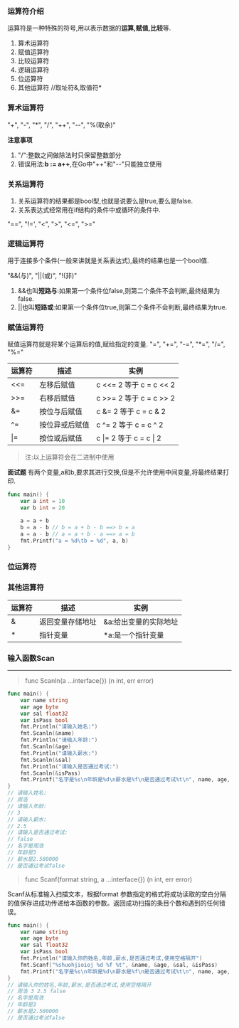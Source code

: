 ### 运算符介绍
运算符是一种特殊的符号,用以表示数据的**运算,赋值,比较**等.
1. 算术运算符
2. 赋值运算符
3. 比较运算符
4. 逻辑运算符
5. 位运算符
6. 其他运算符  //取址符&,取值符*

### 算术运算符
"+", "-", "*", "/", "++", "--", "%(取余)"

**注意事项**
1. "/":整数之间做除法时只保留整数部分
2. 错误用法:**b := a++**,在Go中"++"和"--"只能独立使用

### 关系运算符
1. 关系运算符的结果都是bool型,也就是说要么是true,要么是false.
2. 关系表达式经常用在if结构的条件中或循环的条件中.

"==", "!=', "<", ">", "<=", ">="

### 逻辑运算符
用于连接多个条件(一般来讲就是关系表达式),最终的结果也是一个bool值.

"&&(与)", "||(或)", "!(非)"
 
1. &&也叫**短路与**:如果第一个条件位false,则第二个条件不会判断,最终结果为false.
2. ||也叫**短路或**:如果第一个条件位true,则第二个条件不会判断,最终结果为true.

### 赋值运算符
赋值运算符就是将某个运算后的值,赋给指定的变量.
"=", "+=", "-=", "*=", "/=", "%="

|运算符|描述|实例|
|   -|   -|   -|
|<<=|左移后赋值|c <<= 2 等于 c = c << 2|
|>>=|右移后赋值|c >>= 2 等于 c = c >> 2|
|&=|按位与后赋值|c &= 2 等于 c = c & 2|
|^=|按位异或后赋值|c ^= 2 等于 c = c ^ 2|
|\|=|按位或后赋值|c \|= 2 等于 c = c \| 2|
>注:以上运算符会在二进制中使用

**面试题**
有两个变量,a和b,要求其进行交换,但是不允许使用中间变量,将最终结果打印.
```go
func main() {
	var a int = 10
	var b int = 20

	a = a + b
	b = a - b // b = a + b - b ==> b = a
	a = a - b // a = a + b - a ==> a = b
	fmt.Printf("a = %d\tb = %d", a, b)
}
```
### 位运算符


### 其他运算符
|运算符|描述|实例|
|   -|  -|  -|
|&|返回变量存储地址|&a:给出变量的实际地址|
|*|指针变量|*a:是一个指针变量|




### 输入函数Scan

----
>func Scanln(a ...interface{}) (n int, err error)

```go
func main() {
    var name string
	var age byte
	var sal float32
	var isPass bool	
	fmt.Println("请输入姓名:")
	fmt.Scanln(&name)
	fmt.Println("请输入年龄:")
	fmt.Scanln(&age)
	fmt.Println("请输入薪水:")
	fmt.Scanln(&sal)
	fmt.Println("请输入是否通过考试:")
	fmt.Scanln(&isPass)
	fmt.Printf("名字是%s\n年龄是%d\n薪水是%f\n是否通过考试%t\n", name, age, sal, isPass)
}
// 请输入姓名:
// 周浩
// 请输入年龄:
// 3
// 请输入薪水:
// 2.5
// 请输入是否通过考试:
// false
// 名字是周浩
// 年龄是3
// 薪水是2.500000
// 是否通过考试false
```

>func Scanf(format string, a ...interface{}) (n int, err error)

Scanf从标准输入扫描文本，根据format 参数指定的格式将成功读取的空白分隔的值保存进成功传递给本函数的参数。返回成功扫描的条目个数和遇到的任何错误。

```go
func main() {
	var name string
	var age byte
	var sal float32
	var isPass bool
	fmt.Println("请输入你的姓名,年龄,薪水,是否通过考试,使用空格隔开")
	fmt.Scanf("%shuohjioioj %d %f %t", &name, &age, &sal, &isPass)
	fmt.Printf("名字是%s\n年龄是%d\n薪水是%f\n是否通过考试%t\n", name, age, sal, isPass)
}
// 请输入你的姓名,年龄,薪水,是否通过考试,使用空格隔开
// 周浩 3 2.5 false
// 名字是周浩
// 年龄是3
// 薪水是2.500000
// 是否通过考试false
```

